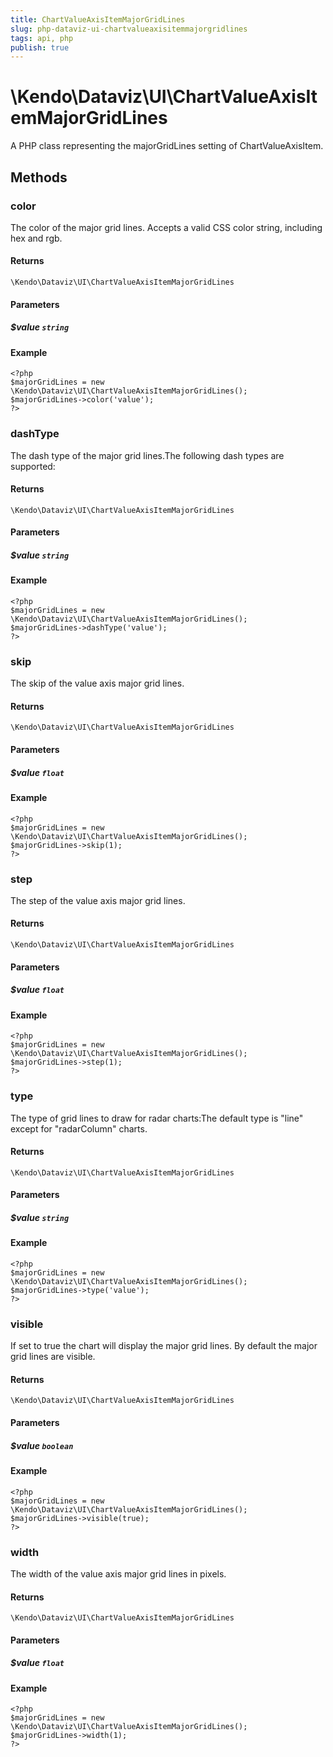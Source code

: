 ```yaml
---
title: ChartValueAxisItemMajorGridLines
slug: php-dataviz-ui-chartvalueaxisitemmajorgridlines
tags: api, php
publish: true
---
```


# \Kendo\Dataviz\UI\ChartValueAxisItemMajorGridLines

A PHP class representing the majorGridLines setting of ChartValueAxisItem.


## Methods

### color
The color of the major grid lines. Accepts a valid CSS color string, including hex and rgb.

#### Returns
`\Kendo\Dataviz\UI\ChartValueAxisItemMajorGridLines`

#### Parameters

##### $value `string`



#### Example 
    <?php
    $majorGridLines = new \Kendo\Dataviz\UI\ChartValueAxisItemMajorGridLines();
    $majorGridLines->color('value');
    ?>

### dashType
The dash type of the major grid lines.The following dash types are supported:

#### Returns
`\Kendo\Dataviz\UI\ChartValueAxisItemMajorGridLines`

#### Parameters

##### $value `string`



#### Example 
    <?php
    $majorGridLines = new \Kendo\Dataviz\UI\ChartValueAxisItemMajorGridLines();
    $majorGridLines->dashType('value');
    ?>

### skip
The skip of the value axis major grid lines.

#### Returns
`\Kendo\Dataviz\UI\ChartValueAxisItemMajorGridLines`

#### Parameters

##### $value `float`



#### Example 
    <?php
    $majorGridLines = new \Kendo\Dataviz\UI\ChartValueAxisItemMajorGridLines();
    $majorGridLines->skip(1);
    ?>

### step
The step of the value axis major grid lines.

#### Returns
`\Kendo\Dataviz\UI\ChartValueAxisItemMajorGridLines`

#### Parameters

##### $value `float`



#### Example 
    <?php
    $majorGridLines = new \Kendo\Dataviz\UI\ChartValueAxisItemMajorGridLines();
    $majorGridLines->step(1);
    ?>

### type
The type of grid lines to draw for radar charts:The default type is "line" except for "radarColumn" charts.

#### Returns
`\Kendo\Dataviz\UI\ChartValueAxisItemMajorGridLines`

#### Parameters

##### $value `string`



#### Example 
    <?php
    $majorGridLines = new \Kendo\Dataviz\UI\ChartValueAxisItemMajorGridLines();
    $majorGridLines->type('value');
    ?>

### visible
If set to true the chart will display the major grid lines. By default the major grid lines are visible.

#### Returns
`\Kendo\Dataviz\UI\ChartValueAxisItemMajorGridLines`

#### Parameters

##### $value `boolean`



#### Example 
    <?php
    $majorGridLines = new \Kendo\Dataviz\UI\ChartValueAxisItemMajorGridLines();
    $majorGridLines->visible(true);
    ?>

### width
The width of the value axis major grid lines in pixels.

#### Returns
`\Kendo\Dataviz\UI\ChartValueAxisItemMajorGridLines`

#### Parameters

##### $value `float`



#### Example 
    <?php
    $majorGridLines = new \Kendo\Dataviz\UI\ChartValueAxisItemMajorGridLines();
    $majorGridLines->width(1);
    ?>

 
